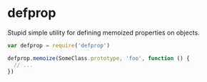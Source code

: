 # defprop

Stupid simple utility for defining memoized properties on objects.

```js
var defprop = require('defprop')

defprop.memoize(SomeClass.prototype, 'foo', function () {
  // ...
})
```
